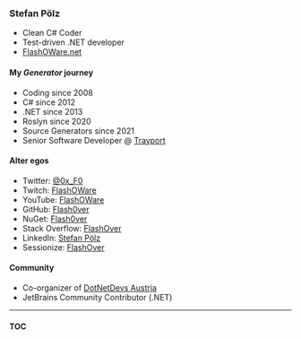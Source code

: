 ### Stefan Pölz
* Clean C# Coder
* Test-driven .NET developer
* [FlashOWare.net](http://flashoware.net)

#### My _Generator_ journey
* Coding since 2008
* C# since 2012
* .NET since 2013
* Roslyn since 2020
* Source Generators since 2021
* Senior Software Developer @ [Trayport](https://www.trayport.com)

#### Alter egos
* Twitter: [@0x_F0](https://twitter.com/0x_F0)
* Twitch: [FlashOWare](https://www.twitch.tv/flashoware)
* YouTube: [FlashOWare](https://www.youtube.com/channel/UCf2wfQDjuGgmlZNodeQbDVg)
* GitHub: [Flash0ver](https://github.com/Flash0ver)
* NuGet: [Flash0ver](https://www.nuget.org/profiles/Flash0ver)
* Stack Overflow: [FlashOver](https://stackoverflow.com/users/10167996/flashover)
* LinkedIn: [Stefan Pölz](https://www.linkedin.com/in/stefan-pölz-068a271a1/)
* Sessionize: [FlashOver](https://sessionize.com/FlashOver)

#### Community
* Co-organizer of [DotNetDevs Austria](https://www.meetup.com/dotnet-austria/)
* JetBrains Community Contributor (.NET)

---
#### [TOC](./Content.md)
